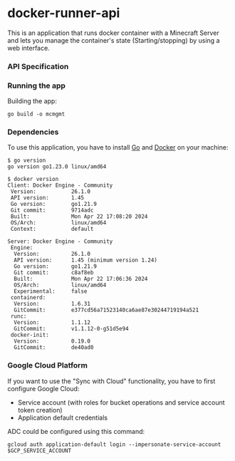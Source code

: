 # docker-runner-api

This is an application that runs docker container with a Minecraft Server and lets you manage the container's state (Starting/stopping) by using a web interface.



### API Specification

### Running the app

Building the app:
```
go build -o mcmgmt
```

### Dependencies

To use this application, you have to install [Go](https://go.dev/doc/install) and [Docker](https://docs.docker.com/engine/install/) on your machine:

```
$ go version
go version go1.23.0 linux/amd64
```

```
$ docker version
Client: Docker Engine - Community
 Version:           26.1.0
 API version:       1.45
 Go version:        go1.21.9
 Git commit:        9714adc
 Built:             Mon Apr 22 17:08:20 2024
 OS/Arch:           linux/amd64
 Context:           default

Server: Docker Engine - Community
 Engine:
  Version:          26.1.0
  API version:      1.45 (minimum version 1.24)
  Go version:       go1.21.9
  Git commit:       c8af8eb
  Built:            Mon Apr 22 17:06:36 2024
  OS/Arch:          linux/amd64
  Experimental:     false
 containerd:
  Version:          1.6.31
  GitCommit:        e377cd56a71523140ca6ae87e30244719194a521
 runc:
  Version:          1.1.12
  GitCommit:        v1.1.12-0-g51d5e94
 docker-init:
  Version:          0.19.0
  GitCommit:        de40ad0
```

### Google Cloud Platform

If you want to use the "Sync with Cloud" functionality, you have to first configure Google Cloud:
- Service account (with roles for bucket operations and service account token creation)
- Application default credentials

ADC could be configured using this command:
```
gcloud auth application-default login --impersonate-service-account $GCP_SERVICE_ACCOUNT
```

